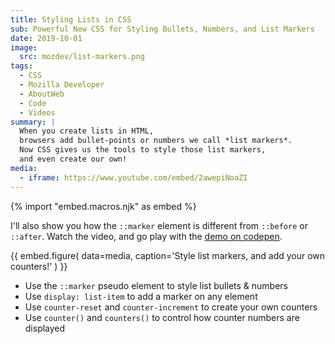 ```yaml
---
title: Styling Lists in CSS
sub: Powerful New CSS for Styling Bullets, Numbers, and List Markers
date: 2019-10-01
image:
  src: mozdev/list-markers.png
tags:
  - CSS
  - Mozilla Developer
  - AboutWeb
  - Code
  - Videos
summary: |
  When you create lists in HTML,
  browsers add bullet-points or numbers we call *list markers*.
  Now CSS gives us the tools to style those list markers,
  and even create our own!
media:
  - iframe: https://www.youtube.com/embed/2awepiNoaZI
---
```

{% import "embed.macros.njk" as embed %}

I'll also show you how the `::marker` element
is different from `::before` or `::after`.
Watch the video, and go play with the [demo on codepen][pen].

[pen]: https://codepen.io/mirisuzanne/pen/BaBKowO?editors=0100

{{ embed.figure(
  data=media,
  caption='Style list markers, and add your own counters!'
) }}

- Use the `::marker` pseudo element to style list bullets & numbers
- Use `display: list-item` to add a marker on any element
- Use `counter-reset` and `counter-increment` to create your own counters
- Use `counter()` and `counters()` to control how counter numbers are displayed
